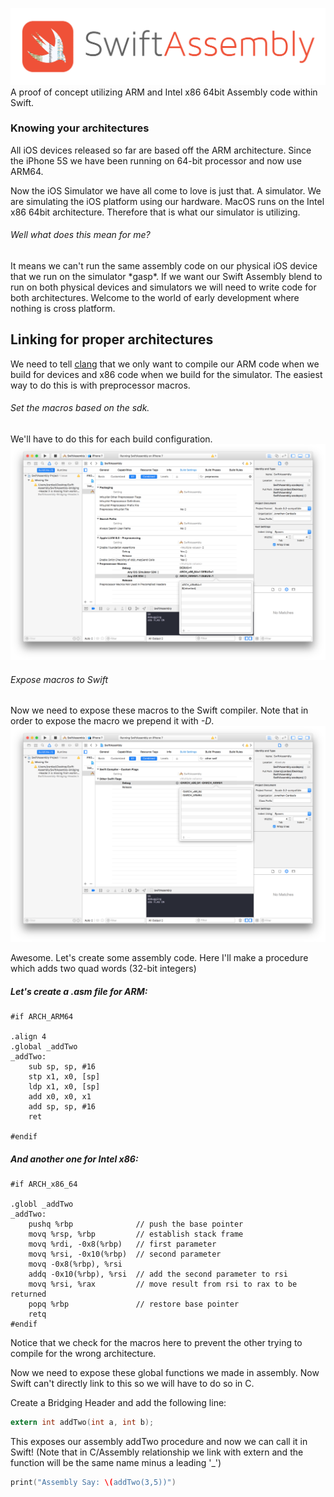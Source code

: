 ![Logo](Screenshots/Banner.png)
A proof of concept utilizing ARM and Intel x86 64bit Assembly code within Swift.


### Knowing your architectures
All iOS devices released so far are based off the ARM architecture. Since the iPhone 5S we have been running on 64-bit processor and now use ARM64.

Now the iOS Simulator we have all come to love is just that. A simulator. We are simulating the iOS platform using our hardware. MacOS runs on the Intel x86 64bit architecture. Therefore that is what our simulator is utilizing.

###### Well what does this mean for me?

It means we can't run the same assembly code on our physical iOS device that we run on the simulator \*gasp\*. If we want our Swift Assembly blend to run on both physical devices and simulators we will need to write code for both architectures. Welcome to the world of early development where nothing is cross platform.


## Linking for proper architectures
We need to tell [clang](http://clang.llvm.org/) that we only want to compile our ARM code when we build for devices and x86 code when we build for the simulator. The easiest way to do this is with preprocessor macros.

###### Set the macros based on the sdk.
We'll have to do this for each build configuration.
![Set Preprocessor Macros](Screenshots/Set-Preprocessor-Flags.png)

###### Expose macros to Swift
Now we need to expose these macros to the Swift compiler. Note that in order to expose the macro we prepend it with *-D*.
![Swift Macros](Screenshots/Set-Swift-Flags.png)



Awesome. Let's create some assembly code. Here I'll make a procedure which adds two quad words (32-bit integers)

##### Let's create a .asm file for ARM:
```Assembly
#if ARCH_ARM64

.align 4
.global _addTwo
_addTwo:
    sub sp, sp, #16
    stp x1, x0, [sp]
    ldp x1, x0, [sp]
    add x0, x0, x1      
    add sp, sp, #16
    ret

#endif
```

##### And another one for Intel x86:
```Assembly
#if ARCH_x86_64

.globl _addTwo
_addTwo:
    pushq %rbp              // push the base pointer
    movq %rsp, %rbp         // establish stack frame
    movq %rdi, -0x8(%rbp)   // first parameter
    movq %rsi, -0x10(%rbp)  // second parameter
    movq -0x8(%rbp), %rsi
    addq -0x10(%rbp), %rsi  // add the second parameter to rsi
    movq %rsi, %rax         // move result from rsi to rax to be returned
    popq %rbp               // restore base pointer
    retq
#endif
```

Notice that we check for the macros here to prevent the other trying to compile for the wrong architecture.

Now we need to expose these global functions we made in assembly. Now Swift can't directly link to this so we will have to do so in C.

Create a Bridging Header and add the following line:

```C
extern int addTwo(int a, int b);
```

This exposes our assembly addTwo procedure and now we can call it in Swift! (Note that in C/Assembly relationship we link with extern and the function will be the same name minus a leading '_')

```Swift
print("Assembly Say: \(addTwo(3,5))")
```
